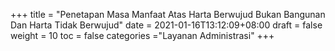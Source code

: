 +++
title = "Penetapan Masa Manfaat Atas Harta Berwujud Bukan Bangunan Dan Harta Tidak Berwujud"
date = 2021-01-16T13:12:09+08:00
draft = false
weight = 10
toc = false
categories ="Layanan Administrasi"
+++
